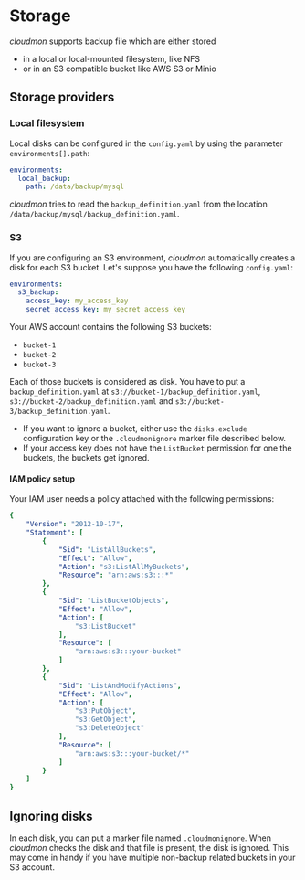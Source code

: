 # Storage
*cloudmon* supports backup file which are either stored
- in a local or local-mounted filesystem, like NFS
- or in an S3 compatible bucket like AWS S3 or Minio

## Storage providers
### Local filesystem
Local disks can be configured in the `config.yaml` by using the parameter `environments[].path`:

```yaml
environments:
  local_backup:
    path: /data/backup/mysql
```

*cloudmon* tries to read the `backup_definition.yaml` from the location `/data/backup/mysql/backup_definition.yaml`.

### S3
If you are configuring an S3 environment, *cloudmon* automatically creates a disk for each S3 bucket. Let's suppose you have the following `config.yaml`:

```yaml
environments:
  s3_backup:
    access_key: my_access_key
    secret_access_key: my_secret_access_key
```

Your AWS account contains the following S3 buckets:

- `bucket-1`
- `bucket-2`
- `bucket-3`

Each of those buckets is considered as disk. You have to put a `backup_definition.yaml` at `s3://bucket-1/backup_definition.yaml`, `s3://bucket-2/backup_definition.yaml` and `s3://bucket-3/backup_definition.yaml`.

- If you want to ignore a bucket, either use the `disks.exclude` configuration key or the `.cloudmonignore` marker file described below.
- If your access key does not have the `ListBucket` permission for one the buckets, the buckets get ignored.

#### IAM policy setup
Your IAM user needs a policy attached with the following permissions:

```yaml
{
    "Version": "2012-10-17",
    "Statement": [
        {
            "Sid": "ListAllBuckets",
            "Effect": "Allow",
            "Action": "s3:ListAllMyBuckets",
            "Resource": "arn:aws:s3:::*"
        },
        {
            "Sid": "ListBucketObjects",
            "Effect": "Allow",
            "Action": [
                "s3:ListBucket"
            ],
            "Resource": [
                "arn:aws:s3:::your-bucket"
            ]
        },
        {
            "Sid": "ListAndModifyActions",
            "Effect": "Allow",
            "Action": [
                "s3:PutObject",
                "s3:GetObject",
                "s3:DeleteObject"
            ],
            "Resource": [
                "arn:aws:s3:::your-bucket/*"
            ]
        }
    ]
}
```

## Ignoring disks
In each disk, you can put a marker file named `.cloudmonignore`. When *cloudmon* checks the disk and that file is present, the disk is ignored.
This may come in handy if you have multiple non-backup related buckets in your S3 account.
